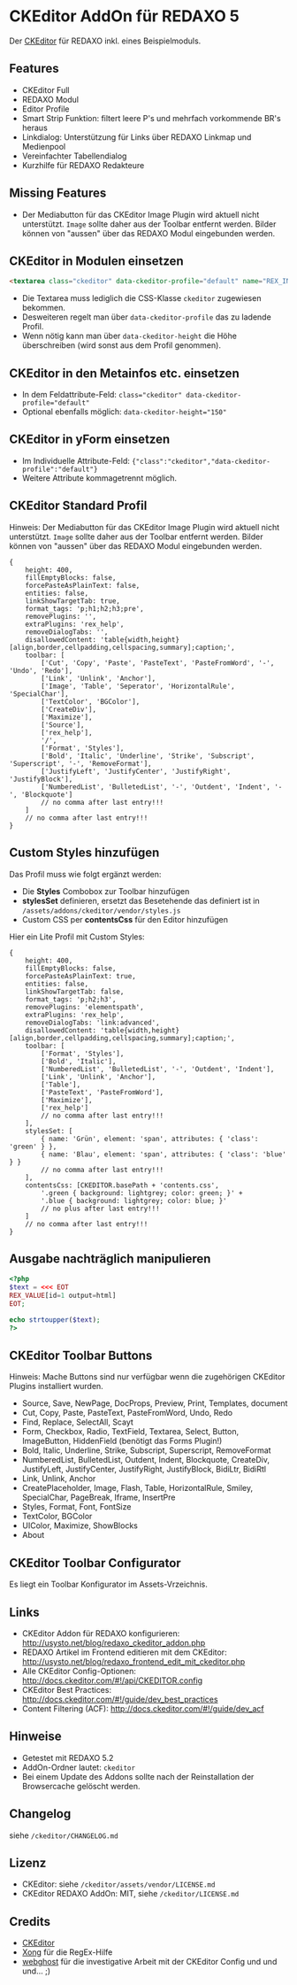 CKEditor AddOn für REDAXO 5
===========================

Der [CKEditor](http://ckeditor.com/) für REDAXO inkl. eines Beispielmoduls.

Features
--------

* CKEditor Full
* REDAXO Modul
* Editor Profile
* Smart Strip Funktion: filtert leere P's und mehrfach vorkommende BR's heraus
* Linkdialog: Unterstützung für Links über REDAXO Linkmap und Medienpool
* Vereinfachter Tabellendialog
* Kurzhilfe für REDAXO Redakteure

Missing Features
----------------

* Der Mediabutton für das CKEditor Image Plugin wird aktuell nicht unterstützt. `Image` sollte daher aus der Toolbar entfernt werden. Bilder können von "aussen" über das REDAXO Modul eingebunden werden.

CKEditor in Modulen einsetzen
------------------------------

```html
<textarea class="ckeditor" data-ckeditor-profile="default" name="REX_INPUT_VALUE[1]">REX_VALUE[1]</textarea>
```

* Die Textarea muss lediglich die CSS-Klasse `ckeditor` zugewiesen bekommen. 
* Desweiteren regelt man über `data-ckeditor-profile` das zu ladende Profil. 
* Wenn nötig kann man über `data-ckeditor-height` die Höhe überschreiben (wird sonst aus dem Profil genommen).

CKEditor in den Metainfos etc. einsetzen
----------------------------------------

* In dem Feldattribute-Feld: `class="ckeditor" data-ckeditor-profile="default"`
* Optional ebenfalls möglich: `data-ckeditor-height="150"`

CKEditor in yForm einsetzen
----------------------------------------
* Im Individuelle Attribute-Feld: `{"class":"ckeditor","data-ckeditor-profile":"default"}`
* Weitere Attribute kommagetrennt möglich.
 

CKEditor Standard Profil
------------------------

Hinweis: Der Mediabutton für das CKEditor Image Plugin wird aktuell nicht unterstützt. `Image` sollte daher aus der Toolbar entfernt werden. Bilder können von "aussen" über das REDAXO Modul eingebunden werden.

```
{
    height: 400,
    fillEmptyBlocks: false,
    forcePasteAsPlainText: false,
    entities: false,
    linkShowTargetTab: true,
    format_tags: 'p;h1;h2;h3;pre',
    removePlugins: '',
    extraPlugins: 'rex_help',
    removeDialogTabs: '',
    disallowedContent: 'table{width,height}[align,border,cellpadding,cellspacing,summary];caption;',
    toolbar: [
        ['Cut', 'Copy', 'Paste', 'PasteText', 'PasteFromWord', '-', 'Undo', 'Redo'],
        ['Link', 'Unlink', 'Anchor'],
        ['Image', 'Table', 'Seperator', 'HorizontalRule', 'SpecialChar'],
        ['TextColor', 'BGColor'],
        ['CreateDiv'],
        ['Maximize'],
        ['Source'],
        ['rex_help'],
        '/',
        ['Format', 'Styles'],
        ['Bold', 'Italic', 'Underline', 'Strike', 'Subscript', 'Superscript', '-', 'RemoveFormat'],
        ['JustifyLeft', 'JustifyCenter', 'JustifyRight', 'JustifyBlock'],
        ['NumberedList', 'BulletedList', '-', 'Outdent', 'Indent', '-', 'Blockquote']
        // no comma after last entry!!!
    ]
    // no comma after last entry!!!
}
```

Custom Styles hinzufügen
------------------------

Das Profil muss wie folgt ergänzt werden:

* Die __Styles__ Combobox zur Toolbar hinzufügen
* __stylesSet__ definieren, ersetzt das Besetehende das definiert ist in `/assets/addons/ckeditor/vendor/styles.js`
* Custom CSS per __contentsCss__ für den Editor hinzufügen

Hier ein Lite Profil mit Custom Styles:

```
{
    height: 400,
    fillEmptyBlocks: false,
    forcePasteAsPlainText: true,
    entities: false,
    linkShowTargetTab: false,
    format_tags: 'p;h2;h3',
    removePlugins: 'elementspath',
    extraPlugins: 'rex_help',
    removeDialogTabs: 'link:advanced',
    disallowedContent: 'table{width,height}[align,border,cellpadding,cellspacing,summary];caption;',
    toolbar: [
        ['Format', 'Styles'],
        ['Bold', 'Italic'],
        ['NumberedList', 'BulletedList', '-', 'Outdent', 'Indent'],
        ['Link', 'Unlink', 'Anchor'],
        ['Table'],
        ['PasteText', 'PasteFromWord'],
        ['Maximize'],
        ['rex_help']
        // no comma after last entry!!!
    ],
    stylesSet: [
        { name: 'Grün', element: 'span', attributes: { 'class': 'green' } },
        { name: 'Blau', element: 'span', attributes: { 'class': 'blue' } }
        // no comma after last entry!!!
    ],    
    contentsCss: [CKEDITOR.basePath + 'contents.css', 
        '.green { background: lightgrey; color: green; }' +
        '.blue { background: lightgrey; color: blue; }'
        // no plus after last entry!!!
    ]
    // no comma after last entry!!!
}
```

Ausgabe nachträglich manipulieren
---------------------------------

```php
<?php
$text = <<< EOT
REX_VALUE[id=1 output=html]
EOT;

echo strtoupper($text);
?>
```

CKEditor Toolbar Buttons
------------------------

Hinweis: Mache Buttons sind nur verfügbar wenn die zugehörigen CKEditor Plugins installiert wurden.

* Source, Save, NewPage, DocProps, Preview, Print, Templates, document
* Cut, Copy, Paste, PasteText, PasteFromWord, Undo, Redo
* Find, Replace, SelectAll, Scayt
* Form, Checkbox, Radio, TextField, Textarea, Select, Button, ImageButton, HiddenField (benötigt das Forms Plugin!)
* Bold, Italic, Underline, Strike, Subscript, Superscript, RemoveFormat
* NumberedList, BulletedList, Outdent, Indent, Blockquote, CreateDiv, JustifyLeft, JustifyCenter, JustifyRight, JustifyBlock, BidiLtr, BidiRtl
* Link, Unlink, Anchor
* CreatePlaceholder, Image, Flash, Table, HorizontalRule, Smiley, SpecialChar, PageBreak, Iframe, InsertPre
* Styles, Format, Font, FontSize
* TextColor, BGColor
* UIColor, Maximize, ShowBlocks
* About

CKEditor Toolbar Configurator
-----------------------------

Es liegt ein Toolbar Konfigurator im Assets-Vrzeichnis.

Links
-----

* CKEditor Addon für REDAXO konfigurieren: http://usysto.net/blog/redaxo_ckeditor_addon.php
* REDAXO Artikel im Frontend editieren mit dem CKEditor: http://usysto.net/blog/redaxo_frontend_edit_mit_ckeditor.php
* Alle CKEditor Config-Optionen: http://docs.ckeditor.com/#!/api/CKEDITOR.config
* CKEditor Best Practices: http://docs.ckeditor.com/#!/guide/dev_best_practices
* Content Filtering (ACF): http://docs.ckeditor.com/#!/guide/dev_acf

Hinweise
--------

* Getestet mit REDAXO 5.2
* AddOn-Ordner lautet: `ckeditor`
* Bei einem Update des Addons sollte nach der Reinstallation der Browsercache gelöscht werden.

Changelog
---------

siehe `/ckeditor/CHANGELOG.md`

Lizenz
------

* CKEditor: siehe `/ckeditor/assets/vendor/LICENSE.md`
* CKEditor REDAXO AddOn: MIT, siehe `/ckeditor/LICENSE.md`

Credits
-------

* [CKEditor](http://ckeditor.com/)
* [Xong](https://github.com/xong) für die RegEx-Hilfe
* [webghost](https://github.com/webghostx) für die investigative Arbeit mit der CKEditor Config und und und... ;)

